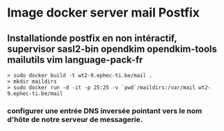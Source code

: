 # Image docker server mail Postfix 

## Installationde postfix en non intéractif, supervisor sasl2-bin opendkim opendkim-tools mailutils vim language-pack-fr 



    > sudo docker build -t wt2-9.ephec-ti.be/mail .
    > mkdir maildirs
    > sudo docker run -d -it -p 25:25 -v `pwd`/maildirs:/var/mail wt2-9.ephec-ti.be/mail


### configurer une entrée DNS inversée pointant vers le nom d'hôte de notre serveur de messagerie.